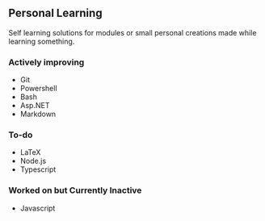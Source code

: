 ## Personal Learning
Self learning solutions for modules or small personal creations made while learning something.

### Actively improving
* Git
* Powershell
* Bash
* Asp.NET
* Markdown

### To-do
* LaTeX
* Node.js
* Typescript

### Worked on but Currently Inactive
* Javascript

